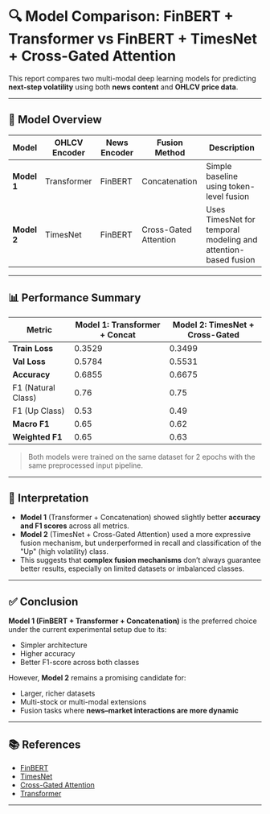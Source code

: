 # 🔍 Model Comparison: FinBERT + Transformer vs FinBERT + TimesNet + Cross-Gated Attention

This report compares two multi-modal deep learning models for predicting **next-step volatility** using both **news content** and **OHLCV price data**.

---

## 🧠 Model Overview

| Model | OHLCV Encoder | News Encoder | Fusion Method           | Description |
|-------|----------------|--------------|--------------------------|-------------|
| **Model 1** | Transformer    | FinBERT       | Concatenation            | Simple baseline using token-level fusion |
| **Model 2** | TimesNet       | FinBERT       | Cross-Gated Attention    | Uses TimesNet for temporal modeling and attention-based fusion |

---

## 📊 Performance Summary

| Metric               | Model 1: Transformer + Concat | Model 2: TimesNet + Cross-Gated |
|----------------------|-------------------------------|----------------------------------|
| **Train Loss**       | 0.3529                        | 0.3499                          |
| **Val Loss**         | 0.5784                        | 0.5531                          |
| **Accuracy**         | 0.6855                        | 0.6675                          |
| F1 (Natural Class)   | 0.76                          | 0.75                            |
| F1 (Up Class)        | 0.53                          | 0.49                            |
| **Macro F1**         | 0.65                          | 0.62                            |
| **Weighted F1**      | 0.65                          | 0.63                            |

> Both models were trained on the same dataset for 2 epochs with the same preprocessed input pipeline.

---

## 🔎 Interpretation

- **Model 1** (Transformer + Concatenation) showed slightly better **accuracy and F1 scores** across all metrics.
- **Model 2** (TimesNet + Cross-Gated Attention) used a more expressive fusion mechanism, but underperformed in recall and classification of the "Up" (high volatility) class.
- This suggests that **complex fusion mechanisms** don’t always guarantee better results, especially on limited datasets or imbalanced classes.

---

## ✅ Conclusion

**Model 1 (FinBERT + Transformer + Concatenation)** is the preferred choice under the current experimental setup due to its:

- Simpler architecture
- Higher accuracy
- Better F1-score across both classes

However, **Model 2** remains a promising candidate for:

- Larger, richer datasets
- Multi-stock or multi-modal extensions
- Fusion tasks where **news–market interactions are more dynamic**

---

## 📚 References

- [FinBERT](https://arxiv.org/abs/2006.08097)
- [TimesNet](https://arxiv.org/abs/2210.02186)
- [Cross-Gated Attention](https://arxiv.org/abs/1904.11692)
- [Transformer](https://arxiv.org/abs/1706.03762)

---
